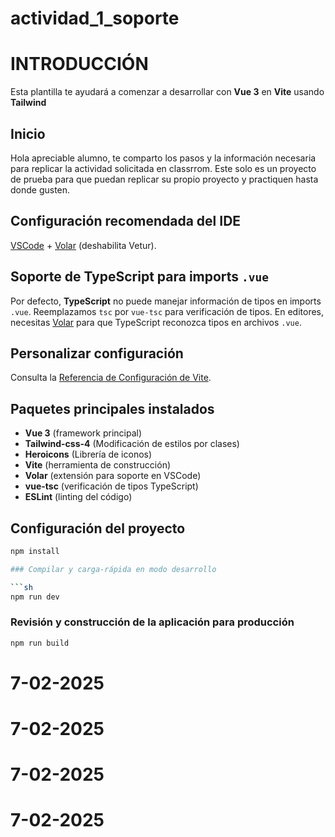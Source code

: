 # actividad_1_soporte

# INTRODUCCIÓN
Esta plantilla te ayudará a comenzar a desarrollar con **Vue 3** en **Vite** usando **Tailwind**

## Inicio 
Hola apreciable alumno, te comparto los pasos y la información necesaria para replicar la actividad solicitada en classrrom.
Este solo es un proyecto de prueba para que puedan replicar su propio proyecto y practiquen hasta donde gusten.

## Configuración recomendada del IDE

[VSCode](https://code.visualstudio.com/) + [Volar](https://marketplace.visualstudio.com/items?itemName=Vue.volar) (deshabilita Vetur).

## Soporte de TypeScript para imports `.vue`

Por defecto, **TypeScript** no puede manejar información de tipos en imports `.vue`. Reemplazamos `tsc` por `vue-tsc` para verificación de tipos. En editores, necesitas [Volar](https://marketplace.visualstudio.com/items?itemName=Vue.volar) para que TypeScript reconozca tipos en archivos `.vue`.

## Personalizar configuración

Consulta la [Referencia de Configuración de Vite](https://vite.dev/config/).

## Paquetes principales instalados

- **Vue 3** (framework principal)
- **Tailwind-css-4** (Modificación de estilos por clases)
- **Heroicons** (Librería de iconos)
- **Vite** (herramienta de construcción)
- **Volar** (extensión para soporte en VSCode)
- **vue-tsc** (verificación de tipos TypeScript)
- **ESLint** (linting del código)

## Configuración del proyecto

```sh
npm install

### Compilar y carga-rápida en modo desarrollo

```sh
npm run dev
```

### Revisión y construcción de la aplicación para producción

```sh
npm run build
```
# 7-02-2025
# 7-02-2025
# 7-02-2025
# 7-02-2025
